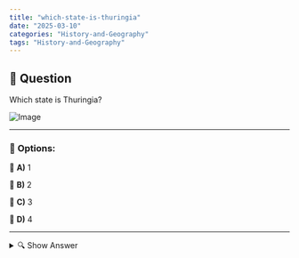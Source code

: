 ```yaml
---
title: "which-state-is-thuringia"
date: "2025-03-10"
categories: "History-and-Geography"
tags: "History-and-Geography"
---
```


## 📌 **Question**

Which state is Thuringia?

![Image](https://www.einbuergerungstest-online.de/img/fragen/458.png)

---

### 📝 **Options:**

🔘 **A)** 1

🔘 **B)** 2

🔘 **C)** 3

🔘 **D)** 4

---

<details>
  <summary>🔍 Show Answer</summary>

  <p>
💡  <b>Correct Answer:</b>  b
  </p>
  <p>
    📖<b>Explanation:</b>
    Thuringia is one of Germany's 16 federal states, known for its rich history and cultural attractions such as Wartburg Castle and Weimar. In geographical or administrative quiz questions, federal states are often numbered to make it easier to identify them. These numbers can vary depending on the context, such as size, population, or alphabetical order. Understanding the German states and their characteristics is important for topics such as politics, geography and history.

**Question:** Which federal state is Thuringia?

A: 1  
B: 2  
c: 3  
D: 4
  </p>
</details>
